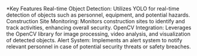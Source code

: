 *Key Features
Real-time Object Detection: Utilizes YOLO for real-time detection of objects such as personnel, equipment, and potential hazards.
Construction Site Monitoring: Monitors construction sites to identify and track activities, enhancing overall security.
OpenCV Integration: Leverages the OpenCV library for image processing, video analysis, and visualization of detected objects.
Alert System: Implements an alert system to notify relevant personnel in case of potential security threats or safety breaches.
